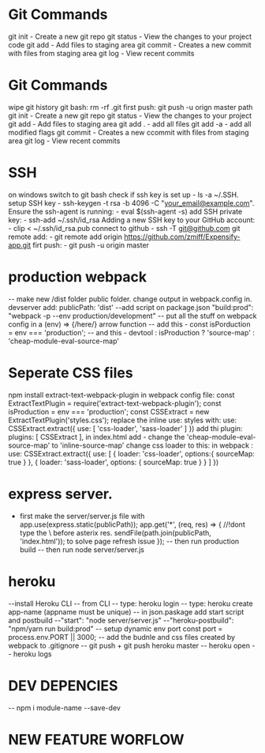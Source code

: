 # Git Commands

git init - Create a new git repo
git status - View the changes to your project code
git add - Add files to staging area
git commit - Creates a new commit with files from staging area
git log - View recent commits



# Git Commands

wipe git history git bash: rm -rf .git
first push: git push -u orign master path
git init - Create a new git repo
git status - View the changes to your project
git add - Add files to staging area
git add . - add all files
git add -a - add all modified flags
git commit - Creates a new ccommit with files from staging area
git log - View recent commits

# SSH
on windows switch to git bash
check if ssh key is set up - ls -a ~/.SSH.
setup SSH key - ssh-keygen -t rsa -b 4096 -C "your_email@example.com".
Ensure the ssh-agent is running: - eval $(ssh-agent -s)
add SSH private key: - ssh-add ~/.ssh/id_rsa
Adding a new SSH key to your GitHub account: - clip < ~/.ssh/id_rsa.pub
connect to github - ssh -T git@github.com
git remote add: - git remote add origin https://github.com/zmiff/Expensify-app.git
firt push: - git push -u origin master

# production webpack
-- make new /dist folder public folder. change output in webpack.config in. devserver add: publicPath: 'dist'
--add script on package.json "build:prod": "webpack -p --env production/development"
-- put all the stuff on webpack config in a (env) => {/here/} arrow function
-- add this -  const isPorduction = env === 'production';
-- and this - devtool : isProduction ? 'source-map' : 'cheap-module-eval-source-map'


# Seperate CSS files
npm install extract-text-webpack-plugin
in webpack config file:
  const ExtractTextPlugin = require('extract-text-webpack-plugin');
    const isProduction = env === 'production';
    const CSSExtract = new ExtractTextPlugin('styles.css');
replace the inline use: styles with:
  use: CSSExtract.extract({
    use: [
      'css-loader',
      'sass-loader'
    ]
  })
  add thi plugin:
  plugins: [
    CSSExtract
  ],
in index.html add - <link rel="stylesheet" type="text/css" href="/styles.css" />
change the 'cheap-module-eval-source-map' to 'inline-source-map'
change css loader to this: in webpack :
use: CSSExtract.extract({
  use: [
    {
      loader: 'css-loader',
      options:{
        sourceMap: true
      }
    },
    {
      loader: 'sass-loader',
      options: {
        sourceMap: true
      }
    }
  ]
})

# express server.
- first make the server/server.js file with app.use(express.static(publicPath));
app.get('\*', (req, res) => { //!dont type the \ before asterix
  res. sendFile(path.join(publicPath, 'index.html')); to solve page refresh issue
});
-- then run production build
-- then run node server/server.js

# heroku
--install Heroku CLI
-- from CLI
-- type: heroku login
-- type: heroku create app-name (appname must be unique)
-- in json.paskage add start script and postbuild
  --"start": "node server/server.js"
  --"heroku-postbuild": "npm/yarn run build:prod"
-- setup dynamic env port const port = process.env.PORT || 3000;
-- add the budnle and css files created by webpack to .gitignore
-- git push + git push heroku master
-- heroku open
-- heroku logs

# DEV DEPENCIES
-- npm i module-name --save-dev

# NEW FEATURE WORFLOW
